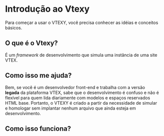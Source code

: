 # Introdução ao Vtexy

Para começar a usar o VTEXY, você precisa conhecer as idéias e conceitos básicos.

## O que é o Vtexy?

É um _framework_ de desenvolvimento que simula uma instância de uma site VTEX.

## Como isso me ajuda?

Bem, se você é um desenvolvedor front-end e trabalha com a versão **legada** da plataforma VTEX, sabe que o desenvolvimento é confuso e não é flexível para quem lida diariamente com modelos e espaços reservados HTML base. Portanto, o VTEXY é criado a partir da necessidade de simular e homologar sem implantar nenhum arquivo que ainda esteja em desenvolvimento.

## Como isso funciona?

<!--
## Data

Data is used to feed information, such as Placeholders, or settings. It is an abstraction of possible configurations in VTEX

## Content

Content is used to be fed by data
-->
